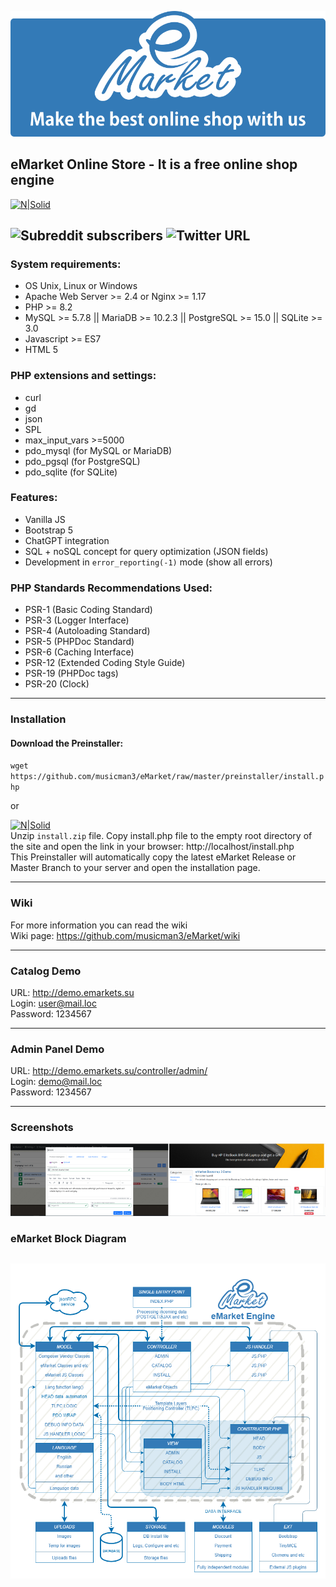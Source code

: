[![N|Solid](https://raw.githubusercontent.com/musicman3/eMarketHandler/main/logo2.png)](https://github.com/musicman3/eMarket)
## eMarket Online Store - It is a free online shop engine

[![N|Solid](https://www.buymeacoffee.com/assets/img/custom_images/orange_img.png)](https://www.buymeacoffee.com/emarket)

![Subreddit subscribers](https://img.shields.io/reddit/subreddit-subscribers/eMarketStore?style=social)
![Twitter URL](https://img.shields.io/twitter/url?label=%40eMarketProject&style=social&url=https%3A%2F%2Ftwitter.com%2FeMarketProject)
---
### System requirements: 
  - OS Unix, Linux or Windows
  - Apache Web Server >= 2.4 or Nginx >= 1.17
  - PHP >= 8.2
  - MySQL >= 5.7.8 || MariaDB >= 10.2.3 || PostgreSQL >= 15.0 || SQLite >= 3.0
  - Javascript >= ES7
  - HTML 5

### PHP extensions and settings: 
  - curl 
  - gd
  - json
  - SPL
  - max_input_vars >=5000
  - pdo_mysql (for MySQL or MariaDB)
  - pdo_pgsql (for PostgreSQL)
  - pdo_sqlite (for SQLite)

### Features: 
  - Vanilla JS
  - Bootstrap 5
  - ChatGPT integration
  - SQL + noSQL concept for query optimization (JSON fields)
  - Development in `error_reporting(-1)` mode (show all errors)

### PHP Standards Recommendations Used: 
  - PSR-1 (Basic Coding Standard)
  - PSR-3 (Logger Interface)
  - PSR-4 (Autoloading Standard)
  - PSR-5 (PHPDoc Standard)
  - PSR-6 (Caching Interface)
  - PSR-12 (Extended Coding Style Guide)
  - PSR-19 (PHPDoc tags)
  - PSR-20 (Clock)

---
### Installation  
#### Download the Preinstaller:  
`wget https://github.com/musicman3/eMarket/raw/master/preinstaller/install.php`

or

[![N|Solid](https://img.shields.io/badge/Preinstaller-download-blue)](https://github.com/musicman3/eMarket/raw/master/preinstaller/install.zip)  
Unzip `install.zip` file. Copy install.php file to the empty root directory of the site and open the link in your browser: http://localhost/install.php  
This Preinstaller will automatically copy the latest eMarket Release or Master Branch to your server and open the installation page.

---
### Wiki  
For more information you can read the wiki  
Wiki page: https://github.com/musicman3/eMarket/wiki

---
### Catalog Demo

URL: http://demo.emarkets.su  
Login: user@mail.loc  
Password: 1234567

---
### Admin Panel Demo

URL: http://demo.emarkets.su/controller/admin/  
Login: demo@mail.loc  
Password: 1234567

---
### Screenshots
[![N|Solid](https://raw.githubusercontent.com/musicman3/eMarketHandler/main/header.png)](https://raw.githubusercontent.com/musicman3/eMarketHandler/main/header.png)
### eMarket Block Diagram  
[![N|Solid](https://raw.githubusercontent.com/musicman3/eMarketHandler/main/eMarket.png)](https://raw.githubusercontent.com/musicman3/eMarketHandler/main/eMarket.png)
---

